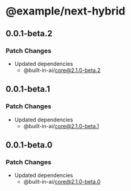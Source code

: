 # @example/next-hybrid

## 0.0.1-beta.2

### Patch Changes

- Updated dependencies
  - @built-in-ai/core@2.1.0-beta.2

## 0.0.1-beta.1

### Patch Changes

- Updated dependencies
  - @built-in-ai/core@2.1.0-beta.1

## 0.0.1-beta.0

### Patch Changes

- Updated dependencies
  - @built-in-ai/core@2.1.0-beta.0
